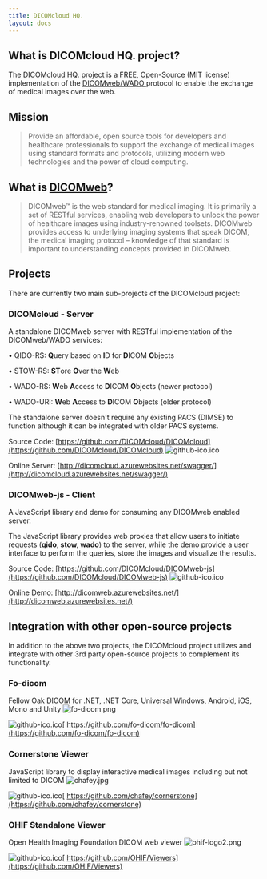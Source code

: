 ```yaml
---
title: DICOMcloud HQ.
layout: docs
---
```


## What is DICOMcloud  HQ. project?

The DICOMcloud HQ. project is a FREE, Open-Source (MIT license) implementation of the [DICOMweb/WADO ](https://dicomweb.hcintegrations.ca/) protocol to enable the exchange of medical images over the web.

## Mission

> Provide an affordable, open source tools for developers and healthcare professionals to support the exchange of medical images using standard formats and protocols, utilizing modern web technologies and the power of cloud computing.

## What is [DICOMweb](https://dicomweb.hcintegrations.ca/)?

> DICOMweb™ is the web standard for medical imaging. It is primarily a set of RESTful services, enabling web developers to unlock the power of healthcare images using industry-renowned toolsets. DICOMweb provides access to underlying imaging systems that speak DICOM, the medical imaging protocol – knowledge of that standard is important to understanding concepts provided in DICOMweb.

## Projects

There are currently two main sub-projects of the DICOMcloud project:

### DICOMcloud - Server

A standalone DICOMweb server with RESTful implementation of the DICOMweb/WADO services:

• QIDO-RS: **Q**uery based on **I**D for **D**ICOM **O**bjects

• STOW-RS: **ST**ore **O**ver the **W**eb

• WADO-RS: **W**eb **A**ccess to **D**ICOM **O**bjects (newer protocol)

• WADO-URI: **W**eb **A**ccess to **D**ICOM **O**bjects (older protocol)

The standalone server doesn't require any existing PACS (DIMSE) to function although it can be integrated with older PACS systems.

Source Code:
[https://github.com/DICOMcloud/DICOMcloud](https://github.com/DICOMcloud/DICOMcloud)
![github-ico.ico](/uploads/github-ico.ico)

Online Server:
[http://dicomcloud.azurewebsites.net/swagger/](http://dicomcloud.azurewebsites.net/swagger/)

### DICOMweb-js - Client

A JavaScript library and demo for consuming any DICOMweb enabled server.

The JavaScript library provides web proxies that allow users to initiate requests (**qido, stow, wado**) to the server, while the demo provide a user interface to perform the queries, store the images and visualize the results.

Source Code:
[https://github.com/DICOMcloud/DICOMweb-js](https://github.com/DICOMcloud/DICOMweb-js)
![github-ico.ico](/uploads/github-ico.ico)

Online Demo:
[http://dicomweb.azurewebsites.net/](http://dicomweb.azurewebsites.net/)

## Integration with other open-source projects

In addition to the above two projects, the DICOMcloud project utilizes and integrate with other 3rd party open-source projects to complement its functionality.

### Fo-dicom

Fellow Oak DICOM for .NET, .NET Core, Universal Windows, Android, iOS, Mono and Unity
![fo-dicom.png](/uploads/fo-dicom.png)

![github-ico.ico](/uploads/github-ico.ico)[ https://github.com/fo-dicom/fo-dicom](https://github.com/fo-dicom/fo-dicom)

### Cornerstone Viewer

JavaScript library to display interactive medical images including but not limited to DICOM
![chafey.jpg](/uploads/chafey.jpg)

![github-ico.ico](/uploads/github-ico.ico)[ https://github.com/chafey/cornerstone](https://github.com/chafey/cornerstone)

### OHIF Standalone Viewer

Open Health Imaging Foundation DICOM web viewer
![ohif-logo2.png](/uploads/ohif-logo2.png)

![github-ico.ico](/uploads/github-ico.ico)[ https://github.com/OHIF/Viewers](https://github.com/OHIF/Viewers)